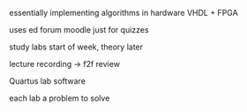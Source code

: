 <!-- SPDX-License-Identifier: zlib-acknowledgement -->
essentially implementing algorithms in hardware
VHDL + FPGA

uses ed forum
moodle just for quizzes

study labs start of week, theory later

lecture recording -> f2f review

Quartus lab software

each lab a problem to solve
